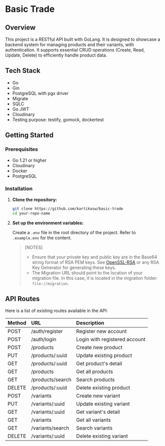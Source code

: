 # Basic Trade

## Overview

This project is a RESTful API built with GoLang. It is designed to showcase a backend system for managing products and their variants, with authentication. It supports essential CRUD operations (Create, Read, Update, Delete) to efficiently handle product data.

## Tech Stack

- Go
- Gin
- PostgreSQL with pgx driver
- Migrate
- SQLC
- Go JWT
- Cloudinary
- Testing purpose: testify, gomock, dockertest

## Getting Started

### Prerequisites

- Go 1.21 or higher
- Cloudinary
- Docker
- PostgreSQL

### Installation

1. **Clone the repository:**

    ```sh
    git clone https://github.com/kartikasw/basic-trade
    cd your-repo-name
    ```

2. **Set up the environment variables:**

    Create a `.env` file in the root directory of the project. Refer to `.example.env` for the content. 

    > [NOTES]
    >
    > - Ensure that your private key and public key are in the Base64 string format of RSA PEM keys. See [OpenSSL-RSA](https://www.openssl.org/docs/manmaster/man1/openssl-rsa.html) or any RSA Key Generator for generating these keys.
    > - The Migration URL should point to the location of your migration file. In this case, it is located in the migration folder: `file://migration`.

## API Routes

Here is a list of existing routes available in the API:

| Method   | URL              | Description                   |
| :------- |:---------------- | :---------------------------- |
| POST     | /auth/register   | Register new account          |
| POST     | /auth/login      | Login with registered account |
| POST     | /products        | Create new product            |
| PUT      | /products/:uuid  | Update existing product       |
| GET      | /products/:uuid  | Get product's detail          |
| GET      | /products        | Get all products              |
| GET      | /products/search | Search products               |
| DELETE   | /products/:uuid  | Delete existing product       |
| POST     | /variants        | Create new variant            |
| PUT      | /variants/:uuid  | Update existing variant       |
| GET      | /variants/:uuid  | Get variant's detail          |
| GET      | /variants        | Get all variants              |
| GET      | /variants/search | Search variants               |
| DELETE   | /variants/:uuid  | Delete existing variant       |
